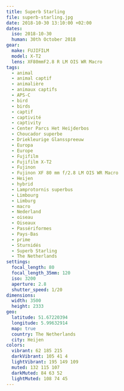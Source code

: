 ```yaml
---
title: Superb Starling
file: superb-starling.jpg
date: 2018-10-30 13:10:00 +02:00
dates:
  iso: 2018-10-30
  human: 30th October 2018
gear:
  make: FUJIFILM
  model: X-T2
  lens: XF80mmF2.8 R LM OIS WR Macro
tags:
  - animal
  - animal captif
  - animalière
  - animaux captifs
  - APS-C
  - bird
  - birds
  - captif
  - captivité
  - captivity
  - Center Parcs Het Heijderbos
  - Choucador superbe
  - Driekleurige Glansspreeuw
  - Europa
  - Europe
  - Fujifilm
  - Fujifilm X-T2
  - Fujinon
  - Fujinon XF 80 mm f/2.8 LM OIS WR Macro
  - Heijen
  - hybrid
  - Lamprotornis superbus
  - Limbourg
  - Limburg
  - macro
  - Nederland
  - oiseau
  - Oiseaux
  - Passériformes
  - Pays-Bas
  - prime
  - Sturnidés
  - Superb Starling
  - The Netherlands
settings:
  focal_length: 80
  focal_length_35mm: 120
  iso: 3200
  aperture: 2.8
  shutter_speed: 1/20
dimensions:
  width: 3500
  height: 2333
geo:
  latitude: 51.67220394
  longitude: 5.99632914
  map: true
  country: The Netherlands
  city: Heijen
colors:
  vibrant: 62 185 215
  darkVibrant: 105 41 4
  lightVibrant: 195 149 109
  muted: 132 115 107
  darkMuted: 84 63 52
  lightMuted: 108 74 45
---
```



